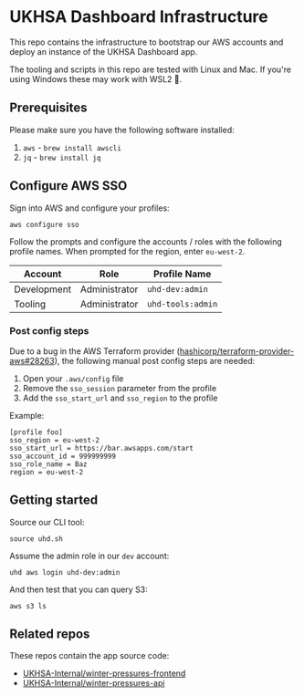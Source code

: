 # UKHSA Dashboard Infrastructure

This repo contains the infrastructure to bootstrap our AWS accounts and deploy an instance of the UKHSA Dashboard app.

The tooling and scripts in this repo are tested with Linux and Mac. If you're using Windows these may work with WSL2 🤞.

## Prerequisites

Please make sure you have the following software installed:

1. `aws` - `brew install awscli`
2. `jq` - `brew install jq`

## Configure AWS SSO

Sign into AWS and configure your profiles:

```
aws configure sso
```

Follow the prompts and configure the accounts / roles with the following profile names. When prompted for the region, enter `eu-west-2`.

| Account     | Role          | Profile Name      |
| ----------- | ------------- | ----------------- |
| Development | Administrator | `uhd-dev:admin`   |
| Tooling     | Administrator | `uhd-tools:admin` |

### Post config steps

Due to a bug in the AWS Terraform provider ([hashicorp/terraform-provider-aws#28263](https://github.com/hashicorp/terraform-provider-aws/issues/28263#issuecomment-1378369615)), the following manual post config steps are needed:

1. Open your `.aws/config` file
2. Remove the `sso_session` parameter from the profile
3. Add the `sso_start_url` and `sso_region` to the profile

Example:

```
[profile foo]
sso_region = eu-west-2
sso_start_url = https://bar.awsapps.com/start
sso_account_id = 999999999
sso_role_name = Baz
region = eu-west-2
```

## Getting started

Source our CLI tool:

```
source uhd.sh
```

Assume the admin role in our `dev` account:

```
uhd aws login uhd-dev:admin
```

And then test that you can query S3:

```
aws s3 ls
```

## Related repos

These repos contain the app source code:

- [UKHSA-Internal/winter-pressures-frontend](https://github.com/UKHSA-Internal/winter-pressures-frontend)
- [UKHSA-Internal/winter-pressures-api](https://github.com/UKHSA-Internal/winter-pressures-api)
